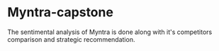 # Myntra-capstone
The sentimental analysis of Myntra is done along with it's competitors comparison and strategic recommendation.
